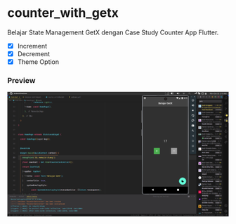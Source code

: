 # counter_with_getx

Belajar State Management GetX dengan Case Study Counter App Flutter.

- [x] Increment
- [x] Decrement
- [x] Theme Option

### Preview

![](assets/Screenshot_20221003_031955.png)
